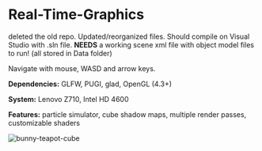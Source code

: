 # Real-Time-Graphics
deleted the old repo. Updated/reorganized files. Should compile on Visual Studio with .sln file. 
**NEEDS** a working scene xml file with object model files to run!  (all stored in Data folder)

Navigate with mouse, WASD and arrow keys. 

**Dependencies:** GLFW, PUGI, glad, OpenGL (4.3+)

**System:** Lenovo Z710, Intel HD 4600 

**Features:** particle simulator, cube shadow maps, multiple render passes, customizable shaders 

![bunny-teapot-cube](http://u.cubeupload.com/viewer189/bunnyteapotcube.png "self shadowing")
